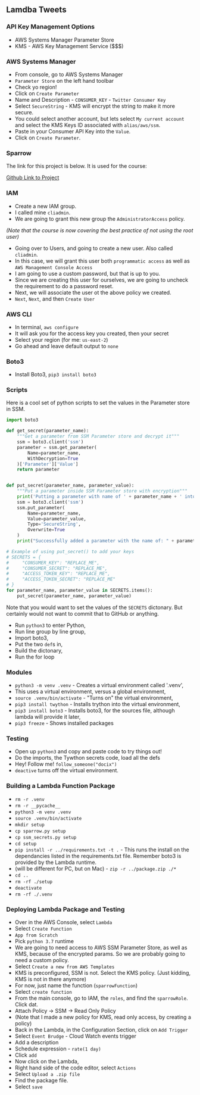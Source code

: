 ## Lamdba Tweets

### API Key Management Options
- AWS Systems Manager Parameter Store
- KMS - AWS Key Management Service ($$$)

### AWS Systems Manager
- From console, go to AWS Systems Manager
- `Parameter Store` on the left hand toolbar
- Check yo region!
- Click on `Create Parameter`
- Name and Description - `CONSUMER_KEY` - `Twitter Consumer Key`
- Select `SecureString` - KMS will encrypt the string to make it more secure.
- You could select another account, but lets select `My current account` and select the KMS Keys ID associated with `alias/aws/ssm`.
- Paste in your Consumer API Key into the `Value`.
- Click on `Create Parameter`.

### Sparrow
The link for this project is below. It is used for the course:

[Github Link to Project](https://github.com/scottbromander/sparrow)

### IAM 
- Create a new IAM group.
- I called mine `cliadmin`.
- We are going to grant this new group the `AdministratorAccess` policy.

_(Note that the course is now covering the best practice of not using the root user)_
- Going over to Users, and going to create a new user. Also called `cliadmin`.
- In this case, we will grant this user both `programmatic access` as well as `AWS Management Console Access`
- I am going to use a custom password, but that is up to you.
- Since we are creating this user for ourselves, we are going to uncheck the requirement to do a password reset.
- Next, we will associate the user ot the above policy we created. 
- `Next`, `Next`, and then `Create User`

### AWS CLI
- In terminal, `aws configure`
- It will ask you for the access key you created, then your secret
- Select your region (for me: `us-east-2`)
- Go ahead and leave default output to `none`

### Boto3
- Install Boto3, `pip3 install boto3`

### Scripts
Here is a cool set of python scripts to set the values in the Parameter store in SSM.

```python
import boto3

def get_secret(parameter_name):
    """Get a parameter from SSM Parameter store and decrypt it"""
    ssm = boto3.client('ssm')
    parameter = ssm.get_parameter(
        Name=parameter_name,
        WithDecryption=True
    )['Parameter']['Value']
    return parameter


def put_secret(parameter_name, parameter_value):
    """Put a parameter inside SSM Parameter store with encryption"""
    print('Putting a parameter with name of ' + parameter_name + ' into SSM.')
    ssm = boto3.client('ssm')
    ssm.put_parameter(
        Name=parameter_name,
        Value=parameter_value,
        Type='SecureString',
        Overwrite=True
    )
    print("Successfully added a parameter with the name of: " + parameter_name)

# Example of using put_secret() to add your keys
# SECRETS = {
#     "CONSUMER_KEY": "REPLACE_ME",
#     "CONSUMER_SECRET": "REPLACE_ME",
#     "ACCESS_TOKEN_KEY": "REPLACE_ME",
#     "ACCESS_TOKEN_SECRET": "REPLACE_ME"
# }
for parameter_name, parameter_value in SECRETS.items():
    put_secret(parameter_name, parameter_value)
```

Note that you would want to set the values of the `SECRETS` dictonary. But certainly would not want to commit that to GitHub or anything. 
- Run `python3` to enter Python,
- Run line group by line group,
- Import boto3,
- Put the two `def`s in,
- Build the dictonary,
- Run the for loop

### Modules
- `python3 -m venv .venv` - Creates a virtual environment called '.venv',
- This uses a virtual environment, versus a global environment,
- `source .venv/bin/activate` - "Turns on" the virtual environment,
- `pip3 install twython` - Installs trython into the virtual environment,
- `pip3 install boto3` - Installs boto3, for the sources file, although lambda will provide it later,
- `pip3 freeze` - Shows installed packages

### Testing
- Open up `python3` and copy and paste code to try things out!
- Do the imports, the Tywthon secrets code, load all the defs
- Hey! Follow me! `follow_someone("docix")`
- `deactive` turns off the virtual environment.

### Building a Lambda Function Package
- `rm -r .venv`
- `rm -r __pycache__`
- `python3 -m venv .venv`
- `source .venv/bin/activate`
- `mkdir setup`
- `cp sparrow.py setup`
- `cp ssm_secrets.py setup`
- `cd setup`
- `pip install -r ../requirements.txt -t .` - This runs the install on the dependancies listed in the requirements.txt file. Remember boto3 is provided by the Lambda runtime.
- (will be different for PC, but on Mac) - `zip -r ../package.zip ./*`
- `cd ..`
- `rm -rf ./setup`
- `deactivate`
- `rm -rf ./.venv`

### Deploying Lambda Package and Testing
- Over in the AWS Console, select `Lambda`
- Select `Create Function`
- `App from Scratch`
- Pick `python 3.7` runtime
- We are going to need access to AWS SSM Parameter Store, as well as KMS, because of the encrypted params. So we are probably going to need a custom policy.
- Select `Create a new from AWS Templates`
- KMS is preconfigured, SSM is not. Select the KMS policy. (Just kidding, KMS is not in there anymore)
- For now, just name the function (`sparrowFunction`)
- Select `create function`
- From the main console, go to IAM, the `roles`, and find the `sparrowRole`. Click dat.
- Attach Policy -> SSM -> Read Only Policy
- (Note that I made a new policy for KMS, read only access, by creating a policy)
- Back in the Lambda, in the Configuration Section, click on `Add Trigger`
- Select `Event Brudge` - Cloud Watch events trigger
- Add a description
- Schedule expression - `rate(1 day)`
- Click `add`
- Now click on the Lambda,
- Right hand side of the code editor, select `Actions`
- Select `Upload a .zip file`
- Find the package file.
- Select `save`
